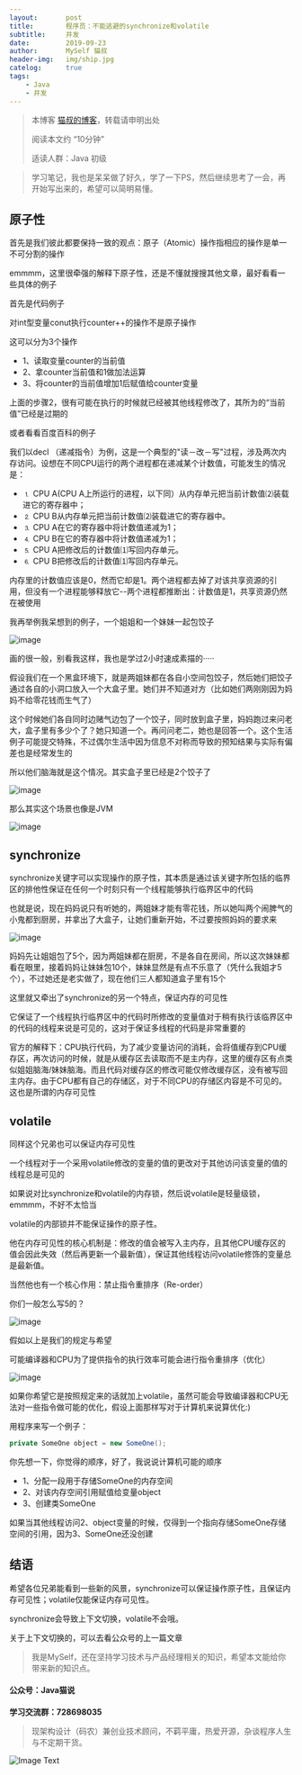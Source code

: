 ```yaml
---
layout:       post
title:        程序员：不能逃避的synchronize和volatile
subtitle:     并发
date:         2019-09-23
author:       MySelf 猫叔
header-img:   img/ship.jpg
catelog:      true
tags:
    - Java
    - 并发
---
```


> 本博客 [猫叔的博客](https://unclecatmyself.github.io/)，转载请申明出处
>
> 阅读本文约 “10分钟”
>
> 适读人群：Java 初级

> 学习笔记，我也是呆呆做了好久，学了一下PS，然后继续思考了一会，再开始写出来的，希望可以简明易懂。

## 原子性

首先是我们彼此都要保持一致的观点：原子（Atomic）操作指相应的操作是单一不可分割的操作

emmmm，这里很牵强的解释下原子性，还是不懂就搜搜其他文章，最好看看一些具体的例子

首先是代码例子

对int型变量conut执行counter++的操作不是原子操作

这可以分为3个操作


- 1、读取变量counter的当前值
- 2、拿counter当前值和1做加法运算
- 3、将counter的当前值增加1后赋值给counter变量


上面的步骤2，很有可能在执行的时候就已经被其他线程修改了，其所为的“当前值”已经是过期的

或者看看百度百科的例子

我们以decl （递减指令）为例，这是一个典型的"读－改－写"过程，涉及两次内存访问。设想在不同CPU运行的两个进程都在递减某个计数值，可能发生的情况是：


- ⒈ CPU A(CPU A上所运行的进程，以下同）从内存单元把当前计数值⑵装载进它的寄存器中；
- ⒉ CPU B从内存单元把当前计数值⑵装载进它的寄存器中。
- ⒊ CPU A在它的寄存器中将计数值递减为1；
- ⒋ CPU B在它的寄存器中将计数值递减为1；
- ⒌ CPU A把修改后的计数值⑴写回内存单元。
- ⒍ CPU B把修改后的计数值⑴写回内存单元。


内存里的计数值应该是0，然而它却是1。两个进程都去掉了对该共享资源的引用，但没有一个进程能够释放它--两个进程都推断出：计数值是1，共享资源仍然在被使用

我再举例我呆想到的例子，一个姐姐和一个妹妹一起包饺子

![image](https://raw.githubusercontent.com/UncleCatMySelf/img-myself/master/img/thread/%E5%A7%90%E5%A6%B9%E9%A5%BA%E5%AD%90.jpg)

画的很一般，别看我这样，我也是学过2小时速成素描的·····

假设我们在一个黑盒环境下，就是两姐妹都在各自小空间包饺子，然后她们把饺子通过各自的小洞口放入一个大盒子里。她们并不知道对方（比如她们两刚刚因为妈妈不给零花钱而生气了）

这个时候她们各自同时边赌气边包了一个饺子，同时放到盒子里，妈妈跑过来问老大，盒子里有多少个了？她只知道一个。再问问老二，她也是回答一个。这个生活例子可能提交特殊，不过偶尔生活中因为信息不对称而导致的预知结果与实际有偏差也是经常发生的

所以他们脑海就是这个情况。其实盒子里已经是2个饺子了

![image](https://raw.githubusercontent.com/UncleCatMySelf/img-myself/master/img/thread/%E5%A7%90%E5%A6%B9.png)

那么其实这个场景也像是JVM

![image](https://raw.githubusercontent.com/UncleCatMySelf/img-myself/master/img/thread/jvm.png)

## synchronize

synchronize关键字可以实现操作的原子性，其本质是通过该关键字所包括的临界区的排他性保证在任何一个时刻只有一个线程能够执行临界区中的代码

也就是说，现在妈妈说只有听她的，两姐妹才能有零花钱，所以她叫两个闹脾气的小鬼都到厨房，并拿出了大盒子，让她们重新开始，不过要按照妈妈的要求来

![image](https://raw.githubusercontent.com/UncleCatMySelf/img-myself/master/img/thread/mom.jpg)

妈妈先让姐姐包了5个，因为两姐妹都在厨房，不是各自在房间，所以这次妹妹都看在眼里，接着妈妈让妹妹包10个，妹妹显然是有点不乐意了（凭什么我姐才5个），不过她还是老实做了，现在他们三人都知道盒子里有15个

这里就又牵出了synchronize的另一个特点，保证内存的可见性

它保证了一个线程执行临界区中的代码时所修改的变量值对于稍有执行该临界区中的代码的线程来说是可见的，这对于保证多线程的代码是非常重要的

官方的解释下：CPU执行代码，为了减少变量访问的消耗，会将值缓存到CPU缓存区，再次访问的时候，就是从缓存区去读取而不是主内存，这里的缓存区有点类似姐姐脑海/妹妹脑海。而且代码对缓存区的修改可能仅修改缓存区，没有被写回主内存。由于CPU都有自己的存储区，对于不同CPU的存储区内容是不可见的。这也是所谓的内存可见性

## volatile

同样这个兄弟也可以保证内存可见性

一个线程对于一个采用volatile修改的变量的值的更改对于其他访问该变量的值的线程总是可见的

如果说对比synchronize和volatile的内存锁，然后说volatile是轻量级锁，emmmm，不好不太恰当

volatile的内部锁并不能保证操作的原子性。

他在内存可见性的核心机制是：修改的值会被写入主内存，且其他CPU缓存区的值会因此失效（然后再更新一个最新值），保证其他线程访问volatile修饰的变量总是最新值。

当然他也有一个核心作用：禁止指令重排序（Re-order）

你们一般怎么写5的？

![image](https://raw.githubusercontent.com/UncleCatMySelf/img-myself/master/img/thread/%E6%AD%A3%E5%B8%B85.jpg)

假如以上是我们的规定与希望

可能编译器和CPU为了提供指令的执行效率可能会进行指令重排序（优化）

![image](https://raw.githubusercontent.com/UncleCatMySelf/img-myself/master/img/thread/%E9%9D%9E%E6%AD%A3%E5%B8%B85.jpg)

如果你希望它是按照规定来的话就加上volatile，虽然可能会导致编译器和CPU无法对一些指令做可能的优化，假设上面那样写对于计算机来说算优化:)

用程序来写一个例子：

```java
private SomeOne object = new SomeOne();
```

你先想一下，你觉得的顺序，好了，我说说计算机可能的顺序

- 1、分配一段用于存储SomeOne的内存空间
- 2、对该内存空间引用赋值给变量object
- 3、创建类SomeOne

如果当其他线程访问2、object变量的时候，仅得到一个指向存储SomeOne存储空间的引用，因为3、SomeOne还没创建

## 结语

希望各位兄弟能看到一些新的风景，synchronize可以保证操作原子性，且保证内存可见性；volatile仅能保证内存可见性。

synchronize会导致上下文切换，volatile不会哦。

关于上下文切换的，可以去看公众号的上一篇文章

> 我是MySelf，还在坚持学习技术与产品经理相关的知识，希望本文能给你带来新的知识点。

#### 公众号：Java猫说

**学习交流群：728698035**

> 现架构设计（码农）兼创业技术顾问，不羁平庸，热爱开源，杂谈程序人生与不定期干货。

![Image Text](https://raw.githubusercontent.com/UncleCatMySelf/img-myself/master/img/qrcode.jpg)